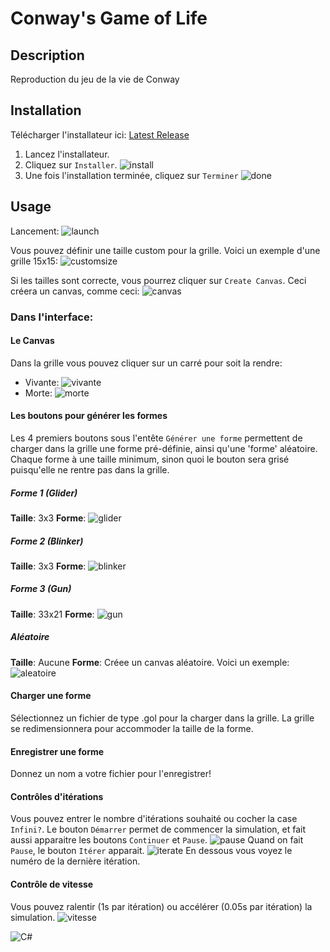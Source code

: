 # Conway's Game of Life

## Description

Reproduction du jeu de la vie de Conway

## Installation
Télécharger l'installateur ici: [Latest Release](https://github.com/kwidz/AndrewSoloProject/releases/tag/v1.0-release)

1) Lancez l'installateur.
2) Cliquez sur `Installer`.
![install](assets/images/installation/1.png)
3) Une fois l'installation terminée, cliquez sur `Terminer`
![done](assets/images/installation/2.png)


## Usage
Lancement:
![launch](assets/images/utilisation/1.png)

Vous pouvez définir une taille custom pour la grille. Voici un exemple d'une grille 15x15:
![customsize](assets/images/utilisation/2.png)

Si les tailles sont correcte, vous pourrez cliquer sur `Create Canvas`.
Ceci créera un canvas, comme ceci:
![canvas](assets/images/utilisation/3.png)

### Dans l'interface:
#### Le Canvas
Dans la grille vous pouvez cliquer sur un carré pour soit la rendre:
- Vivante: ![vivante](assets/images/utilisation/5.png)
- Morte: ![morte](assets/images/utilisation/6.png)

#### Les boutons pour générer les formes
Les 4 premiers boutons sous l'entête `Générer une forme` permettent de charger dans
la grille une forme pré-définie, ainsi qu'une 'forme' aléatoire. Chaque forme à une taille
minimum, sinon quoi le bouton sera grisé puisqu'elle ne rentre pas dans la grille.

##### Forme 1 (Glider)
**Taille**: 3x3
**Forme**: ![glider](assets/images/utilisation/7.png)
##### Forme 2 (Blinker)
**Taille**: 3x3
**Forme**: ![blinker](assets/images/utilisation/8.png)
##### Forme 3 (Gun)
**Taille**: 33x21
**Forme**: ![gun](assets/images/utilisation/9.png)
##### Aléatoire
**Taille**: Aucune
**Forme**: Créee un canvas aléatoire. Voici un exemple:
![aleatoire](assets/images/utilisation/10.png)

#### Charger une forme
Sélectionnez un fichier de type .gol pour la charger dans la grille.
La grille se redimensionnera pour accommoder la taille de la forme.
#### Enregistrer une forme
Donnez un nom a votre fichier pour l'enregistrer!
#### Contrôles d'itérations
Vous pouvez entrer le nombre d'itérations souhaité ou cocher la case `Infini?`.
Le bouton `Démarrer` permet de commencer la simulation, et fait aussi apparaitre
les boutons `Continuer` et `Pause`. 
![pause](assets/images/utilisation/11.png)
Quand on fait `Pause`, le bouton `Itérer` apparait.
![iterate](assets/images/utilisation/12.png)
En dessous vous voyez le numéro de la dernière itération.
#### Contrôle de vitesse
Vous pouvez ralentir (1s par itération) ou accélérer (0.05s par itération) la simulation.
![vitesse](assets/images/utilisation/13.png)

![C#](https://img.shields.io/badge/c%23-%23239120.svg?style=for-the-badge&logo=c-sharp&logoColor=white)
